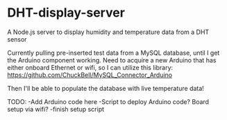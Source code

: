 # DHT-display-server
A Node.js server to display humidity and temperature data from a DHT sensor

Currently pulling pre-inserted test data from a MySQL database, until I get the Arduino component working. Need to acquire a new Arduino that has either onboard Ethernet or wifi, so I can utilize this library: https://github.com/ChuckBell/MySQL_Connector_Arduino

Then I'll be able to populate the database with live temperature data!

TODO:
-Add Arduino code here
-Script to deploy Arduino code? Board setup via wifi?
-finish setup script
